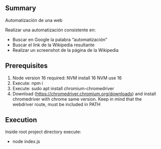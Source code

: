 ## Summary

Automatización de una web

Realizar una automatización consistente en:
- Buscar en Google la palabra “automatización”
- Buscar el link de la Wikipedia resultante
- Realizar un screenshot de la página de la Wikipedia


## Prerequisites

1. Node version 16 required:    NVM install 16
                                NVM use 16
2. Execute: npm i
3. Execute: sudo apt install chromium-chromedriver
4. Download (https://chromedriver.chromium.org/downloads) and install chromedriver with chrome same version.
    Keep in mind that the webdriver route, must be included in PATH


## Execution

Inside root project directory execute:
- node index.js
